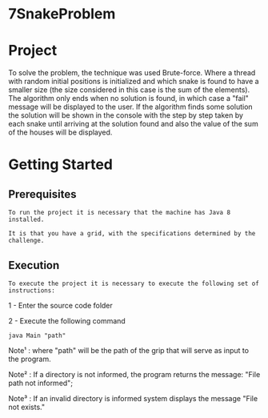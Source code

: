 # 7SnakeProblem

Project
======

To solve the problem, the technique was used Brute-force. Where a thread with random initial positions is initialized and which snake is found to have a smaller size (the size considered in this case is the sum of the elements). The algorithm only ends when no solution is found, in which case a "fail" message will be displayed to the user. If the algorithm finds some solution the solution will be shown in the console with the step by step taken by each snake until arriving at the solution found and also the value of the sum of the houses will be displayed.

Getting Started
======

Prerequisites
------
	To run the project it is necessary that the machine has Java 8 installed.

	It is that you have a grid, with the specifications determined by the challenge.

Execution
------
	To execute the project it is necessary to execute the following set of instructions:

1 - Enter the source code folder

2 - Execute the following command
    
    java Main "path"

Note¹ : where "path" will be the path of the grip that will serve as input to the program.

Note² : If a directory is not informed, the program returns the message: "File path not informed";

Note³ : If an invalid directory is informed system displays the message "File not exists."